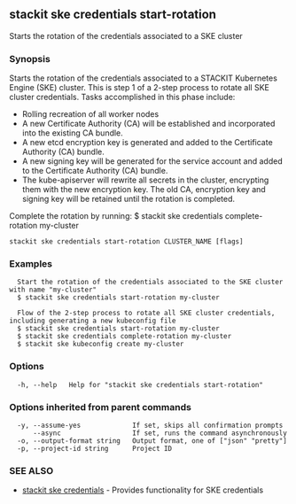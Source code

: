 ## stackit ske credentials start-rotation

Starts the rotation of the credentials associated to a SKE cluster

### Synopsis

Starts the rotation of the credentials associated to a STACKIT Kubernetes Engine (SKE) cluster.
This is step 1 of a 2-step process to rotate all SKE cluster credentials. Tasks accomplished in this phase include:
  - Rolling recreation of all worker nodes
  - A new Certificate Authority (CA) will be established and incorporated into the existing CA bundle.
  - A new etcd encryption key is generated and added to the Certificate Authority (CA) bundle.
  - A new signing key will be generated for the service account and added to the Certificate Authority (CA) bundle.
  - The kube-apiserver will rewrite all secrets in the cluster, encrypting them with the new encryption key.
The old CA, encryption key and signing key will be retained until the rotation is completed.

Complete the rotation by running:
  $ stackit ske credentials complete-rotation my-cluster

```
stackit ske credentials start-rotation CLUSTER_NAME [flags]
```

### Examples

```
  Start the rotation of the credentials associated to the SKE cluster with name "my-cluster"
  $ stackit ske credentials start-rotation my-cluster

  Flow of the 2-step process to rotate all SKE cluster credentials, including generating a new kubeconfig file
  $ stackit ske credentials start-rotation my-cluster
  $ stackit ske credentials complete-rotation my-cluster
  $ stackit ske kubeconfig create my-cluster
```

### Options

```
  -h, --help   Help for "stackit ske credentials start-rotation"
```

### Options inherited from parent commands

```
  -y, --assume-yes             If set, skips all confirmation prompts
      --async                  If set, runs the command asynchronously
  -o, --output-format string   Output format, one of ["json" "pretty"]
  -p, --project-id string      Project ID
```

### SEE ALSO

* [stackit ske credentials](./stackit_ske_credentials.md)	 - Provides functionality for SKE credentials

